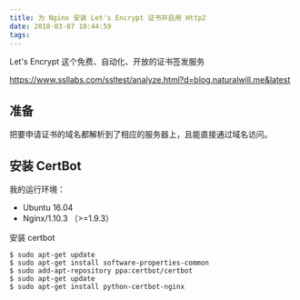 ```yaml
---
title: 为 Nginx 安装 Let's Encrypt 证书并启用 Http2
date: 2018-03-07 10:44:59
tags:
---
```


Let's Encrypt 这个免费、自动化、开放的证书签发服务

https://www.ssllabs.com/ssltest/analyze.html?d=blog.naturalwill.me&latest

## 准备

把要申请证书的域名都解析到了相应的服务器上，且能直接通过域名访问。

## 安装 CertBot

我的运行环境：
- Ubuntu 16.04
- Nginx/1.10.3 （>=1.9.3）

安装 certbot

    $ sudo apt-get update
    $ sudo apt-get install software-properties-common
    $ sudo add-apt-repository ppa:certbot/certbot
    $ sudo apt-get update
    $ sudo apt-get install python-certbot-nginx 

    